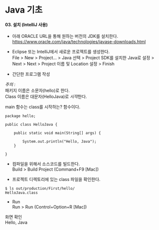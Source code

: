# Java 기초

#### 03. 설치 (IntelliJ 사용)

* 아래 ORACLE URL을 통해 원하는 버전의 JDK를 설치한다.    
https://www.oracle.com/java/technologies/javase-downloads.html

* Eclipse 또는 IntelliJ에서 새로운 프로젝트를 생성한다.    
File > New > Project... > Java 선택 > Project SDK를 설치한 Java로 설정 > Next > Next > Project 이름 및 Location 설정 > Finish

* 간단한 프로그램 작성

*주의 :*  
패키지 이름은 소문자(hello)로 한다.    
Class 이름은 대문자(HelloJava)로 *시작*한다.  
    
main 함수는 class를 시작하는? 함수이다.
```
package hello;

public class HelloJava {

    public static void main(String[] args) {

        System.out.println("Hello, Java");
    }

}
```

* 컴파일을 위해서 소스코드를 빌드한다.  
Build > Build Project (Command+F9 [Mac])    

* 프로젝트 디렉토리에 있는 class 파일을 확인한다.     
```
$ ls out/production/First/hello/
HelloJava.class
```

* Run   
Run > Run (Control+Option+R [Mac])    

화면 확인   
Hello, Java     
    
